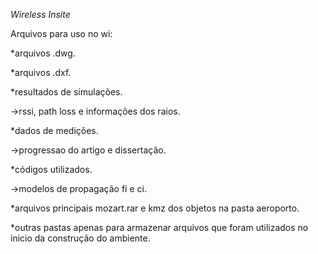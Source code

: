 <i> Wireless Insite </i>

<bold>Arquivos para uso no wi:</bold>

*arquivos .dwg.

*arquivos .dxf.

*resultados de simulações.
<p>->rssi, path loss e informações dos raios.</p>
<p> </p>

*dados de medições.
<p>->progressao do artigo e dissertação.</p>
<p> </p>

*códigos utilizados.
<p>->modelos de propagação fi e ci.</p>
<p> </p>

*arquivos principais mozart.rar e kmz dos objetos na pasta aeroporto.

*outras pastas apenas para armazenar arquivos que foram utilizados no inicio da construção do ambiente.
